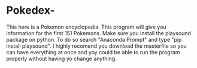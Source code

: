 # Pokedex-
This here is a Pokemon encyclopedia. This program will give you information for the first 151 Pokemons. 
Make sure you install the playsound package on python. To do so search "Anaconda Prompt" and type "pip install playsound".
I highly recomend you download the masterfile so you can have everything at once and yoy could be able to run the program properly without having yo change anything.
